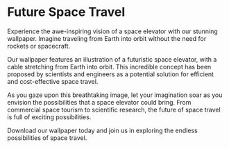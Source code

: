 <!--font:Inter-->

# Future Space Travel

Experience the awe-inspiring vision of a space elevator with our stunning wallpaper. Imagine traveling from Earth into orbit without the need for rockets or spacecraft.

Our wallpaper features an illustration of a futuristic space elevator, with a cable stretching from Earth into orbit. This incredible concept has been proposed by scientists and engineers as a potential solution for efficient and cost-effective space travel.

As you gaze upon this breathtaking image, let your imagination soar as you envision the possibilities that a space elevator could bring. From commercial space tourism to scientific research, the future of space travel is full of exciting possibilities.

Download our wallpaper today and join us in exploring the endless possibilities of space travel.

<!--

Write me markdown content of website with wallpaper:

"An illustration of a futuristic space elevator, with a cable stretching from Earth into orbit."

The header of the page should not be copy of the text but rather a real content of the website which is using this wallpaper.


---


# Welcome to the Future of Space Travel

Experience the awe-inspiring vision of a space elevator with our stunning wallpaper. Imagine traveling from Earth into orbit without the need for rockets or spacecraft.

Our wallpaper features an illustration of a futuristic space elevator, with a cable stretching from Earth into orbit. This incredible concept has been proposed by scientists and engineers as a potential solution for efficient and cost-effective space travel.

As you gaze upon this breathtaking image, let your imagination soar as you envision the possibilities that a space elevator could bring. From commercial space tourism to scientific research, the future of space travel is full of exciting possibilities.

Download our wallpaper today and join us in exploring the endless possibilities of space travel.


---


Write me a Google font which is best fitting for the website.

Pick from the list:
- Open Sans
- Cinzel Decorative
- Cormorant Garamond
- Inter
- Poppins
- Great Vibes
- Dancing Script
- Lato
- Alegreya
- Lobster
- Roboto
- Montserrat
- Playfair Display
- Orbitron
- Creepster
- IBM Plex Sans
- Cabin
- Exo 2
- Raleway
- Futura
- Cinzel
- Barlow Condensed


Write just the font name nothing else.


---


Inter

-->
